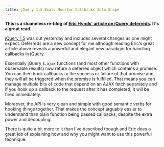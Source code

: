 ```yaml
---
title: jQuery 1.5 Beats Monster Callbacks Into Shape
---
```

**This is a shameless re-blog of [Eric Hynds' article on jQuery deferreds](http://www.erichynds.com/jquery/using-deferreds-in-jquery/). It's a great read.**

[jQuery 1.5](http://jquery.com/) was out yesterday and includes several changes as one might expect. Deferreds are a new concept for me although reading Eric's great article above reveals a powerful and elegant new paradigm for handling callbacks in jQuery.

Essentially jQuery `$.ajax` functions (and most other functions with observable results) now return a deferred object which contains a promise. You can then hook callbacks to the success or failure of that promise and they will all be triggered when the promise is fulfilled. That means you can manage multiple bits of code that depend on an AJAX fetch separately and if you hook up a callback to the request after it has completed, it will be fired immediately.

Moreover, the API is very clean and simple with good semantic verbs for hooking things together. That makes the concept arguably easier to understand than plain function being passed callbacks, despite the extra power and decoupling.

There is quite a bit more to it than I've described though and Eric does a great job of explaining how and why you might want to use this powerful technique.